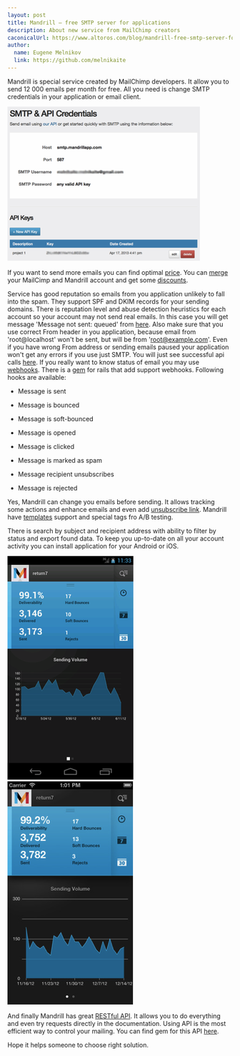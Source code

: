 ```yaml
---
layout: post
title: Mandrill – free SMTP server for applications
description: About new service from MailChimp creators
caconicalUrl: https://www.altoros.com/blog/mandrill-free-smtp-server-for-applications-2/
author:
  name: Eugene Melnikov
  link: https://github.com/melnikaite
---
```

Mandrill is special service created by MailChimp developers.
It allow you to send 12 000 emails per month for free.
All you need is change SMTP credentials in your application or email client.

<!-- full start -->
![credentials][0]

If you want to send more emails you can find optimal [price](http://mandrill.com/pricing/).
You can [merge](http://help.mandrill.com/entries/21681117-how-do-i-use-mandrill-if-i-already-have-a-mailchimp-account) your MailCimp and Mandrill account and get some [discounts](http://kb.mailchimp.com/article/mandrill-for-mailchimp-users#discount).

Service has good reputation so emails from you application unlikely to fall into the spam.
They support SPF and DKIM records for your sending domains.
There is reputation level and abuse detection heuristics for each account so your account may not send real emails.
In this case you will get message 'Message not sent: queued' from [here](https://mandrillapp.com/compose).
Also make sure that you use correct From header in you application, because email from 'root@localhost' won't be sent, but will be from 'root@example.com'.
Even if you have wrong From address or sending emails paused your application won't get any errors if you use just SMTP.
You will just see successful api calls [here](https://mandrillapp.com/settings/api).
If you really want to know status of email you may use [webhooks](https://mandrillapp.com/settings/webhooks).
There is a [gem](https://github.com/evendis/mandrill-rails) for rails that add support webhooks.
Following hooks are available:

- Message is sent

- Message is bounced

- Message is soft-bounced

- Message is opened

- Message is clicked

- Message is marked as spam

- Message recipient unsubscribes

- Message is rejected

Yes, Mandrill can change you emails before sending.
It allows tracking some actions and enhance emails and even add [unsubscribe link](https://mandrillapp.com/settings/sending-options).
Mandrill have [templates](http://kb.mailchimp.com/article/template-language-creating-editable-content-areas/) support and special tags fro A/B testing.

There is search by subject and recipient address with ability to filter by status and export found data.
To keep you up-to-date on all your account activity you can install application for your Android or iOS.

![android][1]
![ios][2]

And finally Mandrill has great [RESTful API](https://mandrillapp.com/api/docs/).
It allows you to do everything and even try requests directly in the documentation.
Using API is the most efficient way to control your mailing.
You can find gem for this API [here](https://rubygems.org/gems/mandrill-api).

Hope it helps someone to choose right solution.
<!-- full end -->

[0]: /images/posts/2013-04-22-mandrill-free-smtp-server-for-application/credentials.png
[1]: /images/posts/2013-04-22-mandrill-free-smtp-server-for-application/android.png
[2]: /images/posts/2013-04-22-mandrill-free-smtp-server-for-application/ios.png
